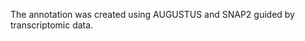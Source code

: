 [//]: # (Created by ./bin/manage_files.pl from ./species/Pristionchus_entomophagus/PRJEB27334/Pristionchus_entomophagus_PRJEB27334.annotation.html on Thu Jun 11 13:45:21 2020)
The annotation was created using AUGUSTUS and SNAP2 guided by transcriptomic data.
